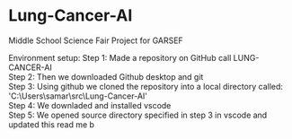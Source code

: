 # Lung-Cancer-AI
Middle School Science Fair Project for GARSEF


Environment setup:
Step 1:  Made a repository on GitHub call LUNG-CANCER-AI  
Step 2: Then we downloaded Github desktop and git  
Step 3: Using github we cloned the repository into a local directory called: 'C:\Users\samar\src\Lung-Cancer-AI'   
Step 4: We downladed and installed vscode  
Step 5: We opened source directory specified in step 3 in vscode and updated this read me b 